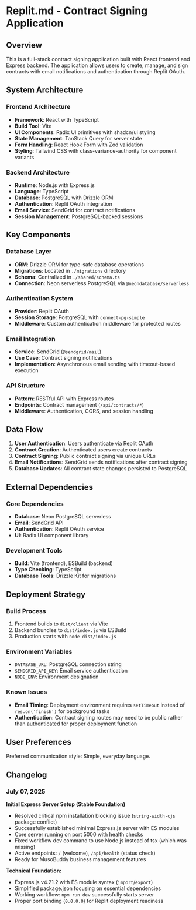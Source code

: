 # Replit.md - Contract Signing Application

## Overview

This is a full-stack contract signing application built with React frontend and Express backend. The application allows users to create, manage, and sign contracts with email notifications and authentication through Replit OAuth.

## System Architecture

### Frontend Architecture
- **Framework**: React with TypeScript
- **Build Tool**: Vite
- **UI Components**: Radix UI primitives with shadcn/ui styling
- **State Management**: TanStack Query for server state
- **Form Handling**: React Hook Form with Zod validation
- **Styling**: Tailwind CSS with class-variance-authority for component variants

### Backend Architecture
- **Runtime**: Node.js with Express.js
- **Language**: TypeScript
- **Database**: PostgreSQL with Drizzle ORM
- **Authentication**: Replit OAuth integration
- **Email Service**: SendGrid for contract notifications
- **Session Management**: PostgreSQL-backed sessions

## Key Components

### Database Layer
- **ORM**: Drizzle ORM for type-safe database operations
- **Migrations**: Located in `./migrations` directory
- **Schema**: Centralized in `./shared/schema.ts`
- **Connection**: Neon serverless PostgreSQL via `@neondatabase/serverless`

### Authentication System
- **Provider**: Replit OAuth
- **Session Storage**: PostgreSQL with `connect-pg-simple`
- **Middleware**: Custom authentication middleware for protected routes

### Email Integration
- **Service**: SendGrid (`@sendgrid/mail`)
- **Use Case**: Contract signing notifications
- **Implementation**: Asynchronous email sending with timeout-based execution

### API Structure
- **Pattern**: RESTful API with Express routes
- **Endpoints**: Contract management (`/api/contracts/*`)
- **Middleware**: Authentication, CORS, and session handling

## Data Flow

1. **User Authentication**: Users authenticate via Replit OAuth
2. **Contract Creation**: Authenticated users create contracts
3. **Contract Signing**: Public contract signing via unique URLs
4. **Email Notifications**: SendGrid sends notifications after contract signing
5. **Database Updates**: All contract state changes persisted to PostgreSQL

## External Dependencies

### Core Dependencies
- **Database**: Neon PostgreSQL serverless
- **Email**: SendGrid API
- **Authentication**: Replit OAuth service
- **UI**: Radix UI component library

### Development Tools
- **Build**: Vite (frontend), ESBuild (backend)
- **Type Checking**: TypeScript
- **Database Tools**: Drizzle Kit for migrations

## Deployment Strategy

### Build Process
1. Frontend builds to `dist/client` via Vite
2. Backend bundles to `dist/index.js` via ESBuild
3. Production starts with `node dist/index.js`

### Environment Variables
- `DATABASE_URL`: PostgreSQL connection string
- `SENDGRID_API_KEY`: Email service authentication
- `NODE_ENV`: Environment designation

### Known Issues
- **Email Timing**: Deployment environment requires `setTimeout` instead of `res.on('finish')` for background tasks
- **Authentication**: Contract signing routes may need to be public rather than authenticated for proper deployment function

## User Preferences

Preferred communication style: Simple, everyday language.

## Changelog

### July 07, 2025

**Initial Express Server Setup (Stable Foundation)**
- Resolved critical npm installation blocking issue (`string-width-cjs` package conflict)
- Successfully established minimal Express.js server with ES modules
- Core server running on port 5000 with health checks
- Fixed workflow dev command to use Node.js instead of tsx (which was missing)
- Active endpoints: `/` (welcome), `/api/health` (status check)
- Ready for MusoBuddy business management features

**Technical Foundation:**
- Express.js v4.21.2 with ES module syntax (`import`/`export`)
- Simplified package.json focusing on essential dependencies
- Working workflow: `npm run dev` successfully starts server
- Proper port binding (`0.0.0.0`) for Replit deployment readiness
